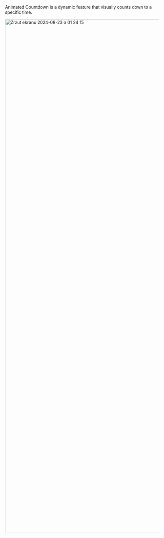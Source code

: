 Animated Countdown is a dynamic feature that visually counts down to a specific time.

<img width="1680" alt="Zrzut ekranu 2024-08-23 o 01 24 15" src="https://github.com/user-attachments/assets/f39cd5f8-96a2-4fbd-83c9-3c6a1703f065">
